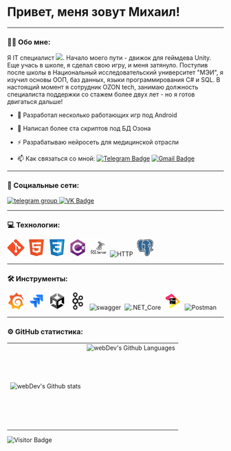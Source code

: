 
# Привет, меня зовут Михаил!

---

### :man_technologist: Обо мне:

Я IT специалист <img src="https://media.giphy.com/media/WUlplcMpOCEmTGBtBW/giphy.gif" width="30px">. Начало моего пути - движок для геймдева Unity. Еще учась в школе, я сделал свою игру, и меня затянуло. Поступив после школы в Национальный исследовательский университет "МЭИ", я изучил основы ООП, баз данных, языки программирования C# и SQL. В настоящий момент я сотрудник OZON tech, занимаю должность специалиста поддержки со стажем более двух лет - но я готов двигаться дальше! 


- :telescope: Разработал несколько работающих игр под Android

- :seedling: Написал более ста скриптов под БД Озона

- :zap: Разрабатываю нейросеть для медицинской отрасли

- :mailbox: Как связаться со мной: [![Telegram Badge](https://img.shields.io/badge/-Samsonov_Misha-blue?style=flat&logo=Telegram&logoColor=white)](https://t.me/Samsonov_Misha) [![Gmail Badge](https://img.shields.io/badge/-Gmail-red?style=flat&logo=Gmail&logoColor=white)](mailto:mikhail.samsonov.99@mail.ru)

---

### 🤝 Социальные сети:

  <div id="badges">
     <a href="https://t.me/Samsonov_Misha" target="_blank">
      <img src="https://cdn-icons-png.flaticon.com/512/2111/2111646.png" width="40" height="40" alt="telegram group" />
    </a>
    <a href="https://vk.com/id228619710" target="_blank">
      <img src="https://cdn-icons-png.flaticon.com/512/145/145813.png" width="40" height="40" alt="VK Badge"/>
    </a>
  </div>

---

### 💻 Технологии:

<div>
  <img src="https://github.com/devicons/devicon/blob/master/icons/git/git-original.svg" title="git" alt="git" width="40" height="40"/>&nbsp
  <img src="https://github.com/devicons/devicon/blob/master/icons/html5/html5-original.svg" title="html5" alt="html5" width="40" height="40"/>&nbsp
  <img src="https://github.com/devicons/devicon/blob/master/icons/css3/css3-original.svg" title="css" alt="css" width="40" height="40"/>&nbsp
  <img src="https://github.com/devicons/devicon/blob/master/icons/csharp/csharp-original.svg" title="C#" alt="C#" width="40" height="40"/>&nbsp;
  <img src="https://github.com/devicons/devicon/blob/master/icons/microsoftsqlserver/microsoftsqlserver-plain-wordmark.svg" title="MSSQL" alt="MSSQL" width="40" height="40"/>&nbsp;
       <img src="https://upload.wikimedia.org/wikipedia/commons/thumb/5/5b/HTTP_logo.svg/768px-HTTP_logo.svg.png" title="HTTP" alt="HTTP" width="60" height="40"/>&nbsp;
  <img src="https://github.com/devicons/devicon/blob/master/icons/postgresql/postgresql-original.svg" title="postgresql" alt="postgresql" width="40" height="40"/>&nbsp;


</div>

---

### 🛠 Инструменты:

<div>
  <img src="https://github.com/devicons/devicon/blob/master/icons/grafana/grafana-original.svg" title="grafana" alt="grafana" width="40" height="40"/>&nbsp;
  <img src="https://github.com/devicons/devicon/blob/master/icons/jira/jira-original.svg" title="jira" alt="jira" width="40" height="40"/>&nbsp;
  <img src="https://github.com/devicons/devicon/blob/master/icons/unity/unity-original.svg" title="unity" alt="unity" width="40" height="40"/>&nbsp;
  <img src="https://github.com/devicons/devicon/blob/master/icons/apachekafka/apachekafka-original.svg" title="apachekafka" alt="apachekafka" width="40" height="40"/>&nbsp;
  <img src="https://upload.wikimedia.org/wikipedia/commons/thumb/c/c5/Cib-swagger_%28CoreUI_Icons_v1.0.0%29.svg/640px-Cib-swagger_%28CoreUI_Icons_v1.0.0%29.svg.png" title="swagger" alt="swagger" width="40" height="40"/>&nbsp;
    <img src="https://upload.wikimedia.org/wikipedia/commons/thumb/e/ee/.NET_Core_Logo.svg/768px-.NET_Core_Logo.svg.png?20210328084203" title=".NET_Core" alt=".NET_Core" width="40" height="40"/>&nbsp;
  <img src="https://github.com/devicons/devicon/blob/master/icons/jetbrains/jetbrains-original.svg" title="jetbrains" alt="jetbrains" width="40" height="40"/>&nbsp;
  <img src="https://yt3.googleusercontent.com/X-rhKMndFm9hT9wIaJns1StBfGbFdLTkAROwm4UZ3n9ucrBky5CFIeeZhSszFXBgQjItzCD0SA=s900-c-k-c0x00ffffff-no-rj" title="Postman" alt="Postman" width="40" height="40"/>&nbsp;
</div>

---

<!-- ### 💻 Пройденные курсы:

| Курсы                                                           | Дата              |
| ----------------------------------------------------------------| :---------------: |
| C# курс                                                         |                   |


--- -->


### ⚙️ GitHub статистика:

<table>
  <tr>
    <td>
      <img align="left" src="http://github-readme-streak-stats.herokuapp.com?user=Gobo1349&theme=dark&background=000000" alt="webDev's Github stats" />
    </td>
    <td>
      <img height="195px" align="right" alt="webDev's Github Languages" src="https://github-readme-stats.vercel.app/api/top-langs/?username=Gobo1349&layout=compact" />
    </td>
  </tr>
</table>

![Visitor Badge](https://visitor-badge.laobi.icu/badge?page_id=Gobo1349)
